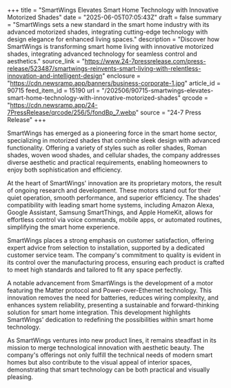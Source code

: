 +++
title = "SmartWings Elevates Smart Home Technology with Innovative Motorized Shades"
date = "2025-06-05T07:05:43Z"
draft = false
summary = "SmartWings sets a new standard in the smart home industry with its advanced motorized shades, integrating cutting-edge technology with design elegance for enhanced living spaces."
description = "Discover how SmartWings is transforming smart home living with innovative motorized shades, integrating advanced technology for seamless control and aesthetics."
source_link = "https://www.24-7pressrelease.com/press-release/523487/smartwings-reinvents-smart-living-with-relentless-innovation-and-intelligent-design"
enclosure = "https://cdn.newsramp.app/banners/business-corporate-1.jpg"
article_id = 90715
feed_item_id = 15190
url = "/202506/90715-smartwings-elevates-smart-home-technology-with-innovative-motorized-shades"
qrcode = "https://cdn.newsramp.app/24-7PressRelease/qrcode/256/5/fondBp_7.webp"
source = "24-7 Press Release"
+++

<p>SmartWings has emerged as a pioneering force in the smart home sector, specializing in motorized shades that combine sleek design with advanced functionality. Offering a variety of styles such as roller shades, Roman shades, woven wood shades, and cellular shades, the company addresses diverse aesthetic and practical requirements, enabling homeowners to enjoy both sophistication and efficiency.</p><p>At the heart of SmartWings' innovation are its proprietary motors, the result of ongoing research and development. These motors stand out for their quiet operation, smooth performance, and superior efficiency. The shades' compatibility with leading smart home systems, including Amazon Alexa, Google Assistant, Samsung SmartThings, and Apple HomeKit, allows for effortless control via voice commands, mobile apps, or automated routines, simplifying the smart home experience.</p><p>SmartWings places a strong emphasis on customer satisfaction, offering expert advice from selection to installation, supported by a dedicated customer service team. The company's commitment to quality is evident in its control over the manufacturing process, ensuring each product is crafted to meet high standards and tailored to fit any space perfectly.</p><p>A notable advancement from SmartWings is the development of a motor featuring the Matter protocol and Power-over-Ethernet technology. This innovation removes the need for batteries, reduces wiring complexity, and enhances system reliability, presenting a sustainable and forward-thinking solution for smart home integration. This development highlights SmartWings' dedication to redefining the possibilities within smart home technology.</p><p>As SmartWings ventures into new product lines, it remains steadfast in its mission to merge technological innovation with aesthetic beauty. The company's offerings not only fulfill the technical needs of modern smart homes but also contribute to the visual appeal of interior spaces, demonstrating that smart technology can be both practical and visually pleasing.</p>